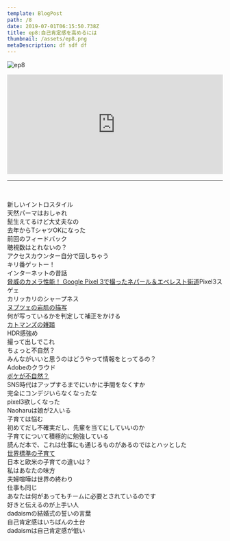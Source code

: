 ```yaml
---  
template: BlogPost  
path: /8
date: 2019-07-01T06:15:50.738Z  
title: ep8:自己肯定感を高めるには
thumbnail: /assets/ep8.png
metaDescription: df sdf df  
---  
```

![ep8](/assets/ep8.png)  

<iframe src="https://open.spotify.com/embed/episode/6WrJdarnJHWkIiNbbQwxl5" width="100%" height="232" frameBorder="0" allowfullscreen="" allow="autoplay; clipboard-write; encrypted-media; fullscreen; picture-in-picture"></iframe>

***


</br>

<p>新しいイントロスタイル<br>天然パーマはおしゃれ<br>髭生えてるけど大丈夫なの<br>去年からTシャツOKになった<br>前回のフィードバック<br>聴視数はとれないの？<br>アクセスカウンター自分で回しちゃう<br>キリ番ゲットー！<br>インターネットの昔話<br><a rel="noreferrer noopener" href="https://moognyk.hateblo.jp/entry/2019/06/24/080000" target="_blank">脅威のカメラ性能！ Google Pixel 3で撮ったネパール＆エベレスト街道</a>Pixel3スゲェ<br>カリッカリのシャープネス<br><a rel="noreferrer noopener" href="https://www.flickr.com/photos/100325057@N07/48112928362" target="_blank">ヌプツェの岩肌の描写</a><br>何が写っているかを判定して補正をかける<br><a rel="noreferrer noopener" href="https://www.flickr.com/photos/100325057@N07/48112910332" target="_blank">カトマンズの雑踏</a><br>HDR感強め<br>撮って出しでこれ<br>ちょっと不自然？<br>みんながいいと思うのはどうやって情報をとってるの？<br>Adobeのクラウド<br><a rel="noreferrer noopener" href="https://www.flickr.com/photos/100325057@N07/48118577846" target="_blank">ボケが不自然？</a><br>SNS時代はアップするまでにいかに手間をなくすか<br>完全にコンデジいらなくなったな<br>pixel3欲しくなった<br>Naoharuは娘が2人いる<br>子育ては悩む<br>初めてだし不確実だし、先輩を当てにしていいのか<br>子育てについて積極的に勉強している<br>読んだ本で、これは仕事にも通じるものがあるのではとハッとした<br><a rel="noreferrer noopener" href="https://www.amazon.co.jp/dp/B072KJYM6B/ref=as_li_ss_tl?_encoding=UTF8&amp;btkr=1&amp;linkCode=sl1&amp;tag=dada05-22&amp;linkId=93c42a7f5c5d09a105460b3e750a83b0&amp;language=ja_JP" target="_blank">世界標準の子育て</a><br>日本と欧米の子育ての違いは？<br>私はあなたの味方<br>夫婦喧嘩は世界の終わり<br>仕事も同じ<br>あなたは何があってもチームに必要とされているのです<br>好きと伝えるのが上手い人<br>dadaismの結婚式の誓いの言葉<br>自己肯定感はいちばんの土台<br>dadaismは自己肯定感が低い</p>